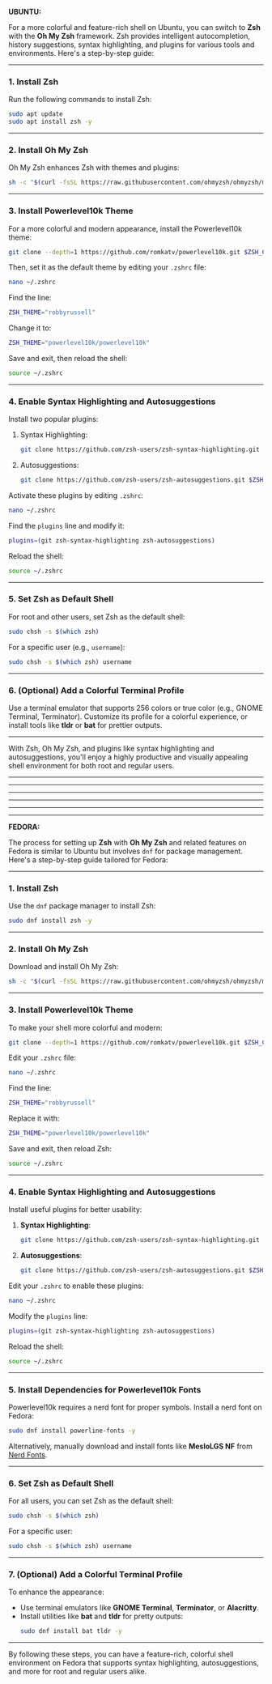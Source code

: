 **UBUNTU:**

For a more colorful and feature-rich shell on Ubuntu, you can switch to **Zsh** with the **Oh My Zsh** framework. Zsh provides intelligent autocompletion, history suggestions, syntax highlighting, and plugins for various tools and environments. Here's a step-by-step guide:

---

### 1. **Install Zsh**
Run the following commands to install Zsh:
```bash
sudo apt update
sudo apt install zsh -y
```

---

### 2. **Install Oh My Zsh**
Oh My Zsh enhances Zsh with themes and plugins:
```bash
sh -c "$(curl -fsSL https://raw.githubusercontent.com/ohmyzsh/ohmyzsh/master/tools/install.sh)"
```

---

### 3. **Install Powerlevel10k Theme**
For a more colorful and modern appearance, install the Powerlevel10k theme:
```bash
git clone --depth=1 https://github.com/romkatv/powerlevel10k.git $ZSH_CUSTOM/themes/powerlevel10k
```
Then, set it as the default theme by editing your `.zshrc` file:
```bash
nano ~/.zshrc
```
Find the line:
```bash
ZSH_THEME="robbyrussell"
```
Change it to:
```bash
ZSH_THEME="powerlevel10k/powerlevel10k"
```

Save and exit, then reload the shell:
```bash
source ~/.zshrc
```

---

### 4. **Enable Syntax Highlighting and Autosuggestions**
Install two popular plugins:
1. Syntax Highlighting:
   ```bash
   git clone https://github.com/zsh-users/zsh-syntax-highlighting.git $ZSH_CUSTOM/plugins/zsh-syntax-highlighting
   ```
2. Autosuggestions:
   ```bash
   git clone https://github.com/zsh-users/zsh-autosuggestions.git $ZSH_CUSTOM/plugins/zsh-autosuggestions
   ```

Activate these plugins by editing `.zshrc`:
```bash
nano ~/.zshrc
```
Find the `plugins` line and modify it:
```bash
plugins=(git zsh-syntax-highlighting zsh-autosuggestions)
```

Reload the shell:
```bash
source ~/.zshrc
```

---

### 5. **Set Zsh as Default Shell**
For root and other users, set Zsh as the default shell:
```bash
sudo chsh -s $(which zsh)
```
For a specific user (e.g., `username`):
```bash
sudo chsh -s $(which zsh) username
```

---

### 6. **(Optional) Add a Colorful Terminal Profile**
Use a terminal emulator that supports 256 colors or true color (e.g., GNOME Terminal, Terminator). Customize its profile for a colorful experience, or install tools like **tldr** or **bat** for prettier outputs.

---

With Zsh, Oh My Zsh, and plugins like syntax highlighting and autosuggestions, you'll enjoy a highly productive and visually appealing shell environment for both root and regular users.



---
---
---
---
---
---


**FEDORA:**



The process for setting up **Zsh** with **Oh My Zsh** and related features on Fedora is similar to Ubuntu but involves `dnf` for package management. Here's a step-by-step guide tailored for Fedora:

---

### 1. **Install Zsh**
Use the `dnf` package manager to install Zsh:
```bash
sudo dnf install zsh -y
```

---

### 2. **Install Oh My Zsh**
Download and install Oh My Zsh:
```bash
sh -c "$(curl -fsSL https://raw.githubusercontent.com/ohmyzsh/ohmyzsh/master/tools/install.sh)"
```

---

### 3. **Install Powerlevel10k Theme**
To make your shell more colorful and modern:
```bash
git clone --depth=1 https://github.com/romkatv/powerlevel10k.git $ZSH_CUSTOM/themes/powerlevel10k
```
Edit your `.zshrc` file:
```bash
nano ~/.zshrc
```
Find the line:
```bash
ZSH_THEME="robbyrussell"
```
Replace it with:
```bash
ZSH_THEME="powerlevel10k/powerlevel10k"
```
Save and exit, then reload Zsh:
```bash
source ~/.zshrc
```

---

### 4. **Enable Syntax Highlighting and Autosuggestions**
Install useful plugins for better usability:

1. **Syntax Highlighting**:
   ```bash
   git clone https://github.com/zsh-users/zsh-syntax-highlighting.git $ZSH_CUSTOM/plugins/zsh-syntax-highlighting
   ```

2. **Autosuggestions**:
   ```bash
   git clone https://github.com/zsh-users/zsh-autosuggestions.git $ZSH_CUSTOM/plugins/zsh-autosuggestions
   ```

Edit your `.zshrc` to enable these plugins:
```bash
nano ~/.zshrc
```
Modify the `plugins` line:
```bash
plugins=(git zsh-syntax-highlighting zsh-autosuggestions)
```
Reload the shell:
```bash
source ~/.zshrc
```

---

### 5. **Install Dependencies for Powerlevel10k Fonts**
Powerlevel10k requires a nerd font for proper symbols. Install a nerd font on Fedora:
```bash
sudo dnf install powerline-fonts -y
```
Alternatively, manually download and install fonts like **MesloLGS NF** from [Nerd Fonts](https://www.nerdfonts.com/).

---

### 6. **Set Zsh as Default Shell**
For all users, you can set Zsh as the default shell:
```bash
sudo chsh -s $(which zsh)
```
For a specific user:
```bash
sudo chsh -s $(which zsh) username
```

---

### 7. **(Optional) Add a Colorful Terminal Profile**
To enhance the appearance:
- Use terminal emulators like **GNOME Terminal**, **Terminator**, or **Alacritty**.
- Install utilities like **bat** and **tldr** for pretty outputs:
  ```bash
  sudo dnf install bat tldr -y
  ```

---

By following these steps, you can have a feature-rich, colorful shell environment on Fedora that supports syntax highlighting, autosuggestions, and more for root and regular users alike.
